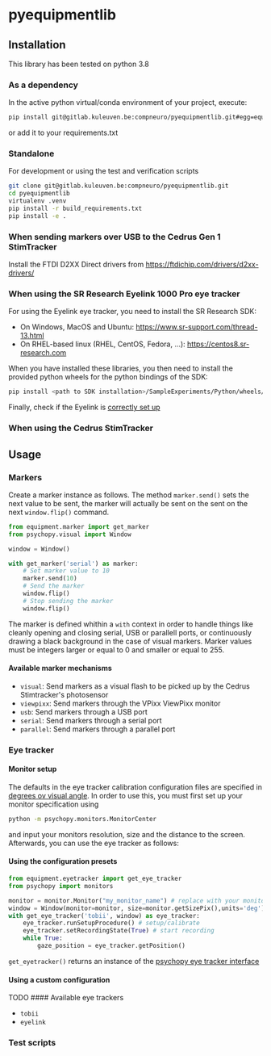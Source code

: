 # pyequipmentlib

## Installation

This library has been tested on python 3.8

### As a dependency

In the active python virtual/conda environment of your project, execute:

``` sh
pip install git@gitlab.kuleuven.be:compneuro/pyequipmentlib.git#egg=equipment
```

or add it to your requirements.txt

### Standalone

For development or using the test and verification scripts

``` sh
git clone git@gitlab.kuleuven.be:compneuro/pyequipmentlib.git
cd pyequipmentlib
virtualenv .venv
pip install -r build_requirements.txt
pip install -e .
```

### When sending markers over USB to the Cedrus Gen 1 StimTracker

Install the FTDI D2XX Direct drivers from https://ftdichip.com/drivers/d2xx-drivers/

### When using the SR Research Eyelink 1000 Pro eye tracker

For using the Eyelink eye tracker, you need to install the SR Research
SDK:

-   On Windows, MacOS and Ubuntu:
    https://www.sr-support.com/thread-13.html
-   On RHEL-based linux (RHEL, CentOS, Fedora, ...):
    https://centos8.sr-research.com

When you have installed these libraries, you then need to install the
provided python wheels for the python bindings of the SDK:

``` sh
pip install <path to SDK installation>/SampleExperiments/Python/wheels/sr_research_pylink-2.1.1.0-cp38-cp38-<yourplatform>.whl
```

Finally, check if the Eyelink is [correctly set
up](https://gitlab.kuleuven.be/compneuro/lab-documentation/-/wikis/Equipment-manuals/Eyelink-1000-Plus#eyelink-sdk)

### When using the Cedrus StimTracker

## Usage

### Markers

Create a marker instance as follows. The method `marker.send()` sets the
next value to be sent, the marker will actually be sent on the sent on
the next `window.flip()` command.

``` python
from equipment.marker import get_marker
from psychopy.visual import Window

window = Window()

with get_marker('serial') as marker:
    # Set marker value to 10 
    marker.send(10) 
    # Send the marker
    window.flip()
    # Stop sending the marker
    window.flip()
```

The marker is defined whithin a `with` context in order to handle things
like cleanly opening and closing serial, USB or parallell ports, or
continuously drawing a black background in the case of visual markers.
Marker values must be integers larger or equal to 0 and smaller or equal
to 255.

#### Available marker mechanisms

-   `visual`: Send markers as a visual flash to be picked up by the
    Cedrus Stimtracker's photosensor
-   `viewpixx`: Send markers through the VPixx ViewPixx monitor
-   `usb`: Send markers through a USB port
-   `serial`: Send markers through a serial port
-   `parallel`: Send markers through a parallel port

### Eye tracker

#### Monitor setup

The defaults in the eye tracker calibration configuration files are
specified in [degrees ov visual
angle](https://www.psychopy.org/general/units.html#degrees-of-visual-angle).
In order to use this, you must first set up your monitor specification
using

``` sh
python -m psychopy.monitors.MonitorCenter
```

and input your monitors resolution, size and the distance to the screen.
Afterwards, you can use the eye tracker as follows:

#### Using the configuration presets

``` python
from equipment.eyetracker import get_eye_tracker
from psychopy import monitors

monitor = monitor.Monitor("my_monitor_name") # replace with your monitor's name as specified in the MonitorCenter
window = Window(monitor=monitor, size=monitor.getSizePix(),units='deg') 
with get_eye_tracker('tobii', window) as eye_tracker:
    eye_tracker.runSetupProcedure() # setup/calibrate
    eye_tracker.setRecordingState(True) # start recording
    while True:
        gaze_position = eye_tracker.getPosition()
```

`get_eyetracker()` returns an instance of the [psychopy eye tracker
interface](https://www.psychopy.org/api/iohub/device/eyetracker.html)

#### Using a custom configuration

TODO #### Available eye trackers

-   `tobii`
-   `eyelink`

### Test scripts
